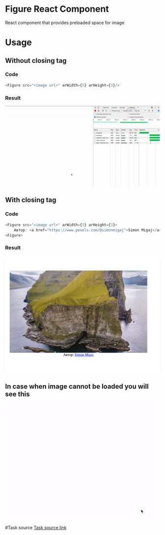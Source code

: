 # Figure React Component
React component that provides preloaded space for image

# Usage
## Without closing tag
### Code
```typescript jsx
<Figure src="<image url>" arWidth={5} arHeight={3}/>
```
### Result
![](./media/loading.gif)

## With closing tag
### Code
```typescript jsx
<Figure src="<image url>" arWidth={5} arHeight={3}>
    Автор: <a href="https://www.pexels.com/@simonmigaj">Simon Migaj</a>
<Figure>
```
### Result
![](./media/withCaption.png)

## In case when image cannot be loaded you will see this
![](./media/error.gif)

#Task source
[Task source link](https://docs.google.com/document/d/1dhMPnkwXXc2VTGl74GK5FmzwPBhPOxbUxWdwZpyqCXA/edit#)
